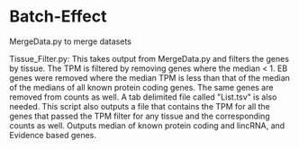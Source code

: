 # Batch-Effect


MergeData.py to merge datasets

Tissue_Filter.py: This takes output from MergeData.py and filters the genes by tissue. The TPM is filtered by removing genes where the median < 1. EB genes were removed where the median TPM is less than that of the median of the medians of all known protein coding genes. The same genes are removed from counts as well. A tab delimited file called "List.tsv" is also needed. This script also outputs a file that contains the TPM for all the genes that passed the TPM filter for any tissue and the corresponding counts as well. Outputs median of known protein coding and lincRNA, and Evidence based genes.


```

```
